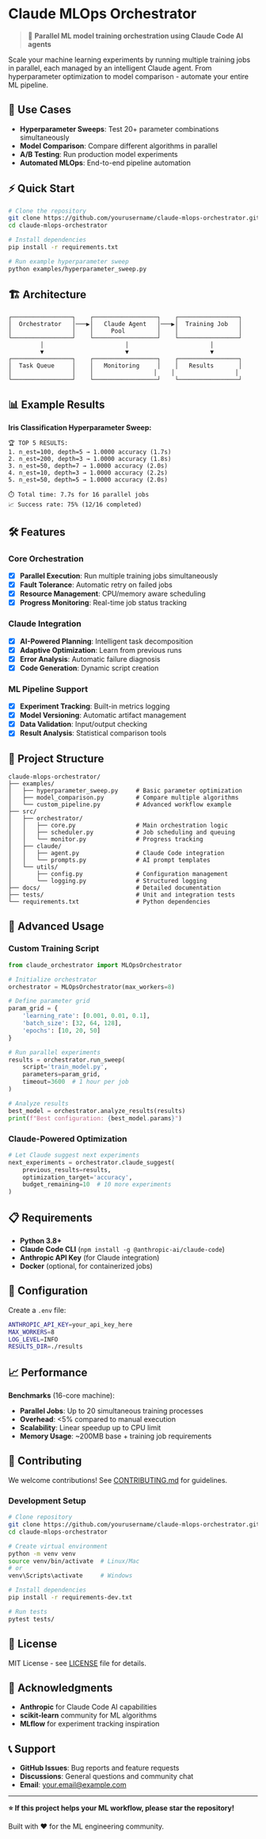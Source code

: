 # Claude MLOps Orchestrator

> 🚀 **Parallel ML model training orchestration using Claude Code AI agents**

Scale your machine learning experiments by running multiple training jobs in parallel, each managed by an intelligent Claude agent. From hyperparameter optimization to model comparison - automate your entire ML pipeline.

## 🎯 Use Cases

- **Hyperparameter Sweeps**: Test 20+ parameter combinations simultaneously
- **Model Comparison**: Compare different algorithms in parallel  
- **A/B Testing**: Run production model experiments
- **Automated MLOps**: End-to-end pipeline automation

## ⚡ Quick Start

```bash
# Clone the repository
git clone https://github.com/yourusername/claude-mlops-orchestrator.git
cd claude-mlops-orchestrator

# Install dependencies
pip install -r requirements.txt

# Run example hyperparameter sweep
python examples/hyperparameter_sweep.py
```

## 🏗️ Architecture

```
┌─────────────────┐    ┌──────────────────┐    ┌─────────────────┐
│  Orchestrator   │───▶│   Claude Agent   │───▶│  Training Job   │
│                 │    │     Pool         │    │                 │
└─────────────────┘    └──────────────────┘    └─────────────────┘
         │                       │                       │
         ▼                       ▼                       ▼
┌─────────────────┐    ┌──────────────────┐    ┌─────────────────┐
│  Task Queue     │    │   Monitoring     │    │   Results       │
│                 │    │                 │    │                 │
└─────────────────┘    └──────────────────┘    └─────────────────┘
```

## 📊 Example Results

**Iris Classification Hyperparameter Sweep:**
```
🏆 TOP 5 RESULTS:
1. n_est=100, depth=5 → 1.0000 accuracy (1.7s)
2. n_est=200, depth=3 → 1.0000 accuracy (1.8s)  
3. n_est=50, depth=7 → 1.0000 accuracy (2.0s)
4. n_est=10, depth=3 → 1.0000 accuracy (2.2s)
5. n_est=50, depth=5 → 1.0000 accuracy (2.0s)

⏱️ Total time: 7.7s for 16 parallel jobs
📈 Success rate: 75% (12/16 completed)
```

## 🛠️ Features

### Core Orchestration
- [x] **Parallel Execution**: Run multiple training jobs simultaneously
- [x] **Fault Tolerance**: Automatic retry on failed jobs
- [x] **Resource Management**: CPU/memory aware scheduling  
- [x] **Progress Monitoring**: Real-time job status tracking

### Claude Integration  
- [x] **AI-Powered Planning**: Intelligent task decomposition
- [x] **Adaptive Optimization**: Learn from previous runs
- [x] **Error Analysis**: Automatic failure diagnosis
- [x] **Code Generation**: Dynamic script creation

### ML Pipeline Support
- [x] **Experiment Tracking**: Built-in metrics logging
- [x] **Model Versioning**: Automatic artifact management
- [x] **Data Validation**: Input/output checking
- [x] **Result Analysis**: Statistical comparison tools

## 📁 Project Structure

```
claude-mlops-orchestrator/
├── examples/
│   ├── hyperparameter_sweep.py     # Basic parameter optimization
│   ├── model_comparison.py         # Compare multiple algorithms
│   └── custom_pipeline.py          # Advanced workflow example
├── src/
│   ├── orchestrator/
│   │   ├── core.py                 # Main orchestration logic
│   │   ├── scheduler.py            # Job scheduling and queuing
│   │   └── monitor.py              # Progress tracking
│   ├── claude/
│   │   ├── agent.py                # Claude Code integration
│   │   └── prompts.py              # AI prompt templates
│   └── utils/
│       ├── config.py               # Configuration management
│       └── logging.py              # Structured logging
├── docs/                           # Detailed documentation
├── tests/                          # Unit and integration tests
└── requirements.txt                # Python dependencies
```

## 🚀 Advanced Usage

### Custom Training Script
```python
from claude_orchestrator import MLOpsOrchestrator

# Initialize orchestrator
orchestrator = MLOpsOrchestrator(max_workers=8)

# Define parameter grid
param_grid = {
    'learning_rate': [0.001, 0.01, 0.1],
    'batch_size': [32, 64, 128],
    'epochs': [10, 20, 50]
}

# Run parallel experiments
results = orchestrator.run_sweep(
    script='train_model.py',
    parameters=param_grid,
    timeout=3600  # 1 hour per job
)

# Analyze results
best_model = orchestrator.analyze_results(results)
print(f"Best configuration: {best_model.params}")
```

### Claude-Powered Optimization
```python
# Let Claude suggest next experiments
next_experiments = orchestrator.claude_suggest(
    previous_results=results,
    optimization_target='accuracy',
    budget_remaining=10  # 10 more experiments
)
```

## 📋 Requirements

- **Python 3.8+**
- **Claude Code CLI** (`npm install -g @anthropic-ai/claude-code`)
- **Anthropic API Key** (for Claude integration)
- **Docker** (optional, for containerized jobs)

## 🔧 Configuration

Create a `.env` file:
```bash
ANTHROPIC_API_KEY=your_api_key_here
MAX_WORKERS=8
LOG_LEVEL=INFO
RESULTS_DIR=./results
```

## 📈 Performance

**Benchmarks** (16-core machine):
- **Parallel Jobs**: Up to 20 simultaneous training processes
- **Overhead**: <5% compared to manual execution  
- **Scalability**: Linear speedup up to CPU limit
- **Memory Usage**: ~200MB base + training job requirements

## 🤝 Contributing

We welcome contributions! See [CONTRIBUTING.md](CONTRIBUTING.md) for guidelines.

### Development Setup
```bash
# Clone repository
git clone https://github.com/yourusername/claude-mlops-orchestrator.git
cd claude-mlops-orchestrator

# Create virtual environment
python -m venv venv
source venv/bin/activate  # Linux/Mac
# or
venv\Scripts\activate     # Windows

# Install dependencies
pip install -r requirements-dev.txt

# Run tests
pytest tests/
```

## 📄 License

MIT License - see [LICENSE](LICENSE) file for details.

## 🌟 Acknowledgments

- **Anthropic** for Claude Code AI capabilities
- **scikit-learn** community for ML algorithms
- **MLflow** for experiment tracking inspiration

## 📞 Support

- **GitHub Issues**: Bug reports and feature requests
- **Discussions**: General questions and community chat
- **Email**: your.email@example.com

---

**⭐ If this project helps your ML workflow, please star the repository!**

Built with ❤️ for the ML engineering community.